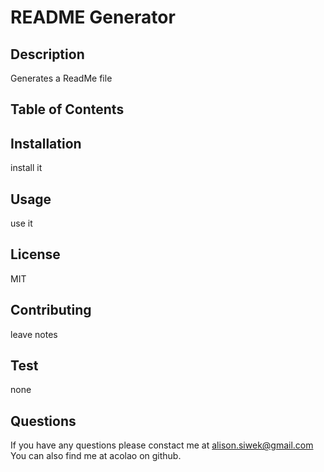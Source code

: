 # README Generator

## Description

Generates a ReadMe file

## Table of Contents
  
## Installation

install it

## Usage

use it

## License

MIT

## Contributing

leave notes

## Test

none

## Questions

If you have any questions please constact me at alison.siwek@gmail.com
You can also find me at acolao on github.
